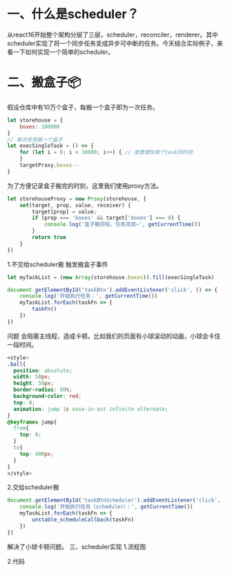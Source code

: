 # 一、什么是scheduler？
从react16开始整个架构分层了三层，scheduler，reconciler，renderer。其中scheduler实现了将一个同步任务变成异步可中断的任务。今天结合实际例子，来看一下如何实现一个简单的scheduler。
# 二、搬盒子📦
假设仓库中有10万个盒子，每搬一个盒子即为一次任务。
```javascript
let storehouse = {
    boxes: 100000
}
// 每次任务搬一个盒子
let execSingleTask = () => {
    for (let i = 0; i < 10000; i++) { // 故意增加单个task的时间
    }
    targetProxy.boxes--
}
```
为了方便记录盒子搬完的时刻，这里我们使用proxy方法。
```javascript
let storehouseProxy = new Proxy(storehouse, {
    set(target, prop, value, receiver) {
        target[prop] = value;
        if (prop === 'boxes' && target['boxes'] === 0) {
            console.log('盒子搬完啦，任务完成~', getCurrentTime())
        }
        return true
    }
})
```
1.不交给scheduler搬
触发搬盒子事件
```javascript
let myTaskList = (new Array(storehouse.boxes)).fill(execSingleTask)

document.getElementById('taskBtn').addEventListener('click', () => {
    console.log('开始执行任务：', getCurrentTime())
    myTaskList.forEach(taskFn => {
        taskFn()
    })
})
```
问题
会阻塞主线程，造成卡顿。比如我们的页面有小球滚动的动画，小球会卡住一段时间。
```css
<style>
.ball{
  position: absolute;
  width: 50px;
  height: 50px;
  border-radius: 50%;
  background-color: red;
  top: 0;
  animation: jump 1s ease-in-out infinite alternate;
}
@keyframes jump{
  from{
    top: 0;
  }
  to{
    top: 400px;
  }
}
</style>
```
2.交给scheduler搬
```javascript
document.getElementById('taskBtnScheduler').addEventListener('click', () => {
    console.log('开始执行任务（scheduler）：', getCurrentTime())
    myTaskList.forEach(taskFn => {
        unstable_scheduleCallback(taskFn)
    })
})
```
解决了小球卡顿问题。
三、scheduler实现
1.流程图

2.代码

